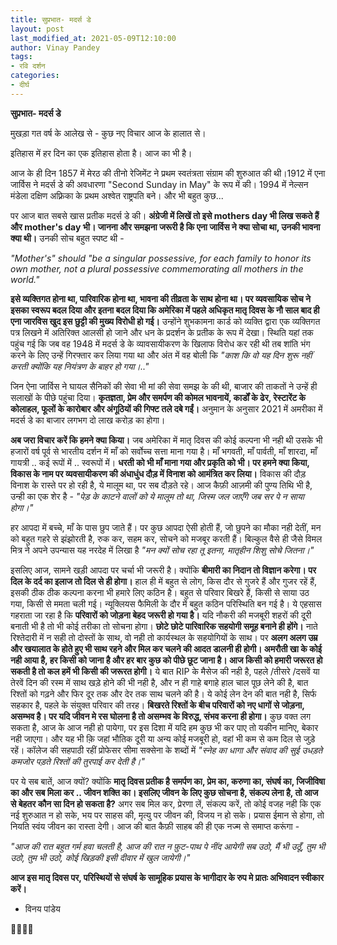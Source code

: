 ```yaml
---
title: सुप्रभात- मदर्स डे
layout: post
last_modified_at: 2021-05-09T12:10:00
author: Vinay Pandey
tags:
- रवि दर्शन
categories:
- दीर्घ
---
```

**सुप्रभात- मदर्स डे** 

मुखड़ा गत वर्ष के आलेख से - कुछ नए विचार आज के हालात से। 

इतिहास में हर दिन का एक इतिहास होता है। आज का भी है। 

आज के ही दिन 1857 में मेरठ की तीनो रेजिमेंट ने प्रथम स्वतंत्रता संग्राम की शुरुआत की थी।1912 में  एना जार्विस ने मदर्स डे की अवधारणा "Second Sunday in May"  के रूप में  की। 1994 में नेल्सन मंडेला  दक्षिण अफ़्रिका के प्रथम अश्वेत राष्ट्रपति बने। और भी बहुत कुछ...

पर आज बात सबसे खास प्रतीक मदर्स डे की। **अंग्रेजी में लिखें तो इसे mothers day भी लिख सकते हैं और mother's day  भी। जानना और समझना जरूरी है कि एना जार्विस ने क्या सोचा था, उनकी भावना क्या थी।** 
उनकी सोच बहुत स्पष्ट थी -

*"Mother's" should "be a singular possessive, for each family to honor its own mother, not a plural possessive commemorating all mothers in the world."*

**इसे व्यक्तिगत होना था, पारिवारिक होना था, भावना की तीव्रता के साथ होना था। पर व्यवसायिक सोच ने इसका स्वरूप बदल दिया और इतना बदल दिया कि अमेरिका में पहले अधिकृत मातृ दिवस के नौ साल बाद ही एना जारविस खुद इस छुट्टी की मुख्य विरोधी हो गई।** उन्होंने शुभकामना कार्ड को व्यक्ति द्वारा एक व्यक्तिगत पत्र लिखने में अतिरिक्त आलसी हो जाने और धन के प्रदर्शन के प्रतीक के रूप में देखा। स्थिति यहां तक पहुंच गई कि जब वह 1948 में मदर्स डे के व्यावसायीकरण के खिलाफ विरोध कर रही थी तब शांति भंग करने के लिए उन्हें गिरफ्तार कर लिया गया था और अंत में वह बोली कि *"काश कि वो यह दिन शुरू नहीं करती क्योंकि यह नियंत्रण के बाहर हो गया।.."*

जिन ऐना जार्विस ने घायल सैनिकों की सेवा भी मां की सेवा समझ के की थी, बाजार की ताकतों ने उन्हें ही सलाखों के पीछे पहुंचा दिया। **कृतज्ञता, प्रेम और समर्पण की कोमल भावनायें, कार्डों के ढेर, रेस्टारेंट के कोलाहल, फूलों के कारोबार और अंगूठियों की गिफ्ट तले दबे गईं।**  अनुमान के अनुसार 2021 में अमरीका में मदर्स डे का बाजार लगभग दो लाख करोड़ का होगा। 

**अब जरा विचार करें कि हमने क्या किया।** जब अमेरिका में मातृ दिवस की कोई कल्पना भी नही थी उसके भी हजारों वर्ष पूर्व से भारतीय दर्शन में माँ को सर्वोच्च सत्ता माना गया है।  माँ भगवती, माँ पार्वती,  माँ शारदा,  माँ गायत्री .. कई रूपों में .. स्वरूपों में। **धरती को भी माँ  माना गया और प्रकृति को भी। पर हमने क्या किया, विकास के नाम पर व्यवसायीकरण की अंधाधुंध दौड़ में विनाश को आमंत्रित कर लिया।** विकास की दौड़ विनाश के रास्ते पर हो रही है, ये मालूम था, पर सब दौड़ते रहे। आज कैफ़ी आज़मी की पुण्य तिथि भी है, उन्ही का एक शेर है - 
*"पेड़ के काटने वालों को ये मालूम तो था,*
*जिस्म जल जाएँगे जब सर पे न साया होगा।"*

हर आपदा में बच्चे, माँ के पास छुप जाते हैं। पर कुछ आपदा ऐसी होती हैं, जो छुपने का मौका नही देतीं, मन को बहुत गहरे से झंझोरती है, रुक कर, सहम कर, सोचने को मजबूर करती हैं। बिल्कुल वैसे ही जैसे विमल मित्र ने अपने उपन्यास यह नरदेह में लिखा है
*"मन क्यों सोच रहा तू इतना,*
*मातृहीन शिशु सोचे जितना।"*

इसलिए आज, सामने खड़ी आपदा पर चर्चा भी जरूरी है। क्योंकि **बीमारी का निदान तो विज्ञान करेगा। पर दिल के दर्द का इलाज तो दिल से ही होगा।**  हाल ही में बहुत से लोग, किस दौर से गुजरे हैं और गुजर रहें हैं, इसकी ठीक ठीक कल्पना करना भी हमारे लिए कठिन है। बहुत से परिवार बिखरे हैं, किसी से साया उठ गया, किसी से ममता चली गई। न्यूक्लियस फैमिली के दौर में बहुत कठिन परिस्थिति बन गई है। ये एहसास गहराता जा रहा है कि **परिवारों को जोड़ना बेहद जरूरी हो गया है।** यदि नौकरी की मजबूरी शहरों की दूरी बनाती भी है तो भी कोई तरीका तो सोचना होगा। **छोटे छोटे पारिवारिक सहयोगी समूह बनाने ही होंगे।** नाते रिश्तेदारी में न सही तो दोस्तों के साथ, वो नही तो कार्यस्थल के सहयोगियों के साथ। पर **अलग अलग उम्र और खयालात के होते हुए भी साथ रहने और मिल कर चलने की आदत डालनी ही होगी।  अमरौती खा के कोई नही आया है, हर किसी को जाना है और हर बार कुछ को पीछे छूट जाना है। आज किसी को हमारी जरूरत हो सकती है तो कल हमें भी किसी की जरूरत होगी।** ये बात RIP के मैसेज की नही है,  पहले /तीसरे /दसवें या तेरवें दिन की रस्म में साथ खड़े होने की भी नही है, और न ही गाहे बगाहे हाल चाल पूछ लेने की है, बात रिश्तों को गढ़ने और फिर दूर तक और देर तक साथ चलने की है। ये कोई लेन देन की बात नही है, सिर्फ सहकार है, पहले के संयुक्त परिवार की तरह। **बिखरते रिश्तों के बीच परिवारों को नए धागों से जोड़ना, असम्भव है। पर यदि जीवन मे रस घोलना है तो असम्भव के विरुद्ध, संभव करना ही होगा।** कुछ वक्त लग सकता है, आज के आज नही हो पायेगा, पर इस दिशा में यदि हम कुछ भी कर पाए तो यकीन मानिए, बेकार नही जाएगा। और यह भी क़ि जहां भौतिक दूरी या अन्य कोई मजबूरी हो, वहां भी कम से कम दिल से जुड़े रहें। कॉलेज की सहपाठी रहीं प्रोफेसर सीमा सक्सेना के शब्दों में *"स्नेह का धागा और संवाद की सुई उधड़ते कमजोर पड़ते रिश्तों की तुरपाई कर देती है।"*

पर ये सब बातें, आज क्यों?  क्योंकि **मातृ दिवस प्रतीक है समर्पण का, प्रेम का, करुणा का, संघर्ष का, जिजीविषा का और सब मिला कर .. जीवन शक्ति का। इसलिए जीवन के लिए कुछ सोचना है, संकल्प लेना है, तो आज से बेहतर कौन सा दिन हो सकता है?** अगर सब मिल कर, प्रेरणा लें, संकल्प करें, तो कोई वजह नही कि एक नई शुरुआत न हो सके, भय पर साहस की, मृत्यु पर जीवन की, विजय न हो सके।  प्रयास ईमान से होगा, तो नियति स्वंय जीवन का रास्ता देगी। आज की बात कैफ़ी साहब की ही एक नज्म से समाप्त करूंगा -

*"आज की रात बहुत गर्म हवा चलती है,*
*आज की रात न फ़ुट-पाथ पे नींद आयेगी*
*सब उठो, मैं भी उठूँ, तुम भी उठो, तुम भी उठो,*
*कोई खिड़की इसी दीवार में खुल जायेगी।"*

**आज इस मातृ दिवस पर, परिस्थियों से संघर्ष के सामूहिक प्रयास के भागीदार के रुप मे प्रातः अभिवादन स्वीकार करें।**

- विनय पांडेय

🙏🌷🌷🙏


